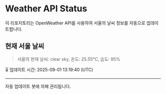 
# Weather API Status

이 리포지토리는 OpenWeather API를 사용하여 서울의 날씨 정보를 자동으로 업데이트합니다.

## 현재 서울 날씨
> 서울의 현재 날씨: clear sky, 온도: 25.55°C, 습도: 95%

⏳ 업데이트 시간: 2025-09-01 13:19:40 (UTC)

---
자동 업데이트 봇에 의해 관리됩니다.
